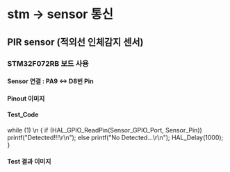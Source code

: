 # stm -> sensor 통신

## PIR sensor (적외선 인체감지 센서)
### STM32F072RB 보드 사용
#### Sensor 연결 : PA9 <-> D8번 Pin
#### Pinout 이미지
#### Test_Code
while (1) \n
  {
	  if (HAL_GPIO_ReadPin(Sensor_GPIO_Port, Sensor_Pin))
		  printf("Detected!!!\r\n");
	  else
		  printf("No Detected...\r\n");
	  HAL_Delay(1000);
  }
#### Test 결과 이미지
